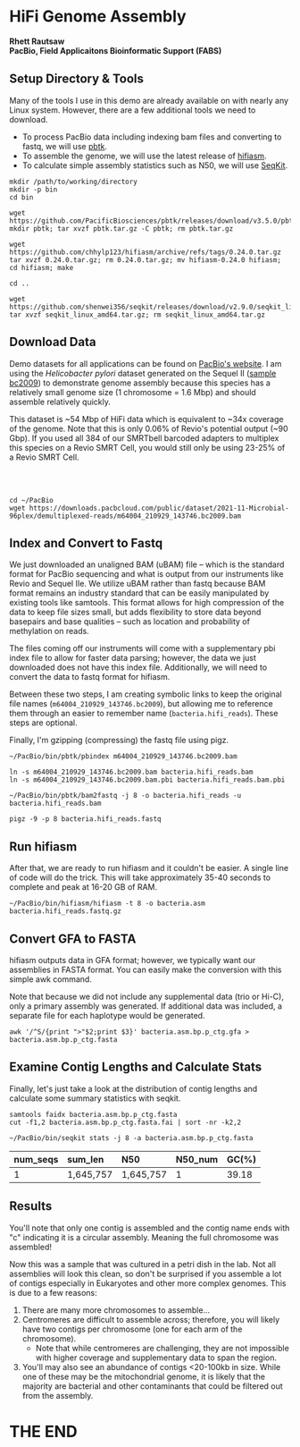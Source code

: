 # HiFi Genome Assembly 

**Rhett Rautsaw**\
**PacBio, Field Applicaitons Bioinformatic Support (FABS)**

## Setup Directory & Tools
Many of the tools I use in this demo are already available on with nearly any Linux system. However, there are a few additional tools we need to download. 
- To process PacBio data including indexing bam files and converting to fastq, we will use [pbtk](https://github.com/PacificBiosciences/pbtk). 
- To assemble the genome, we will use the latest release of [hifiasm](https://github.com/chhylp123/hifiasm). 
- To calculate simple assembly statistics such as N50, we will use [SeqKit](https://github.com/shenwei356/seqkit).
```
mkdir /path/to/working/directory
mkdir -p bin
cd bin

wget https://github.com/PacificBiosciences/pbtk/releases/download/v3.5.0/pbtk.tar.gz
mkdir pbtk; tar xvzf pbtk.tar.gz -C pbtk; rm pbtk.tar.gz

wget https://github.com/chhylp123/hifiasm/archive/refs/tags/0.24.0.tar.gz
tar xvzf 0.24.0.tar.gz; rm 0.24.0.tar.gz; mv hifiasm-0.24.0 hifiasm; cd hifiasm; make

cd ..

wget https://github.com/shenwei356/seqkit/releases/download/v2.9.0/seqkit_linux_amd64.tar.gz
tar xvzf seqkit_linux_amd64.tar.gz; rm seqkit_linux_amd64.tar.gz
```

## Download Data
Demo datasets for all applications can be found on [PacBio's website](https://www.pacb.com/connect/datasets/). I am using the *Helicobacter pylori* dataset generated on the Sequel II ([sample bc2009](https://downloads.pacbcloud.com/public/dataset/2021-11-Microbial-96plex/demultiplexed-reads/)) to demonstrate genome assembly because this species has a relatively small genome size (1 chromosome = 1.6 Mbp) and should assemble relatively quickly. 

This dataset is ~54 Mbp of HiFi data which is equivalent to ~34x coverage of the genome. Note that this is only 0.06% of Revio's potential output (~90 Gbp). If you used all 384 of our SMRTbell barcoded adapters to multiplex this species on a Revio SMRT Cell, you would still only be using 23-25% of a Revio SMRT Cell.

<br>
<br>

```
cd ~/PacBio
wget https://downloads.pacbcloud.com/public/dataset/2021-11-Microbial-96plex/demultiplexed-reads/m64004_210929_143746.bc2009.bam
```

## Index and Convert to Fastq
We just downloaded an unaligned BAM (uBAM) file – which is the standard format for PacBio sequencing and what is output from our instruments like Revio and Sequel IIe. We utilize uBAM rather than fastq because BAM format remains an industry standard that can be easily manipulated by existing tools like samtools. This format allows for high compression of the data to keep file sizes small, but adds flexibility to store data beyond basepairs and base qualities – such as location and probability of methylation on reads. 

The files coming off our instruments will come with a supplementary pbi index file to allow for faster data parsing; however, the data we just downloaded does not have this index file. Additionally, we will need to convert the data to fastq format for hifiasm. 

Between these two steps, I am creating symbolic links to keep the original file names (`m64004_210929_143746.bc2009`), but allowing me to reference them through an easier to remember name (`bacteria.hifi_reads`). These steps are optional.

Finally, I'm gzipping (compressing) the fastq file using pigz. 
```
~/PacBio/bin/pbtk/pbindex m64004_210929_143746.bc2009.bam

ln -s m64004_210929_143746.bc2009.bam bacteria.hifi_reads.bam
ln -s m64004_210929_143746.bc2009.bam.pbi bacteria.hifi_reads.bam.pbi

~/PacBio/bin/pbtk/bam2fastq -j 8 -o bacteria.hifi_reads -u bacteria.hifi_reads.bam

pigz -9 -p 8 bacteria.hifi_reads.fastq
```

## Run hifiasm
After that, we are ready to run hifiasm and it couldn't be easier. A single line of code will do the trick. This will take approximately 35-40 seconds to complete and peak at 16-20 GB of RAM. 
```
~/PacBio/bin/hifiasm/hifiasm -t 8 -o bacteria.asm bacteria.hifi_reads.fastq.gz
```

## Convert GFA to FASTA
hifiasm outputs data in GFA format; however, we typically want our assemblies in FASTA format. You can easily make the conversion with this simple awk command. 

Note that because we did not include any supplemental data (trio or Hi-C), only a primary assembly was generated. If additional data was included, a separate file for each haplotype would be generated. 
```
awk '/^S/{print ">"$2;print $3}' bacteria.asm.bp.p_ctg.gfa > bacteria.asm.bp.p_ctg.fasta
```

## Examine Contig Lengths and Calculate Stats
Finally, let's just take a look at the distribution of contig lengths and calculate some summary statistics with seqkit. 
```
samtools faidx bacteria.asm.bp.p_ctg.fasta
cut -f1,2 bacteria.asm.bp.p_ctg.fasta.fai | sort -nr -k2,2

~/PacBio/bin/seqkit stats -j 8 -a bacteria.asm.bp.p_ctg.fasta
```

|num_seqs|sum_len  |N50      |N50_num|GC(%)|
|:-------|:--------|:--------|:------|:----|
|1       |1,645,757|1,645,757|1      |39.18|

## Results
You'll note that only one contig is assembled and the contig name ends with "c" indicating it is a circular assembly. Meaning the full chromosome was assembled! 

Now this was a sample that was cultured in a petri dish in the lab. Not all assemblies will look this clean, so don't be surprised if you assemble a lot of contigs especially in Eukaryotes and other more complex genomes. This is due to a few reasons:
1. There are many more chromosomes to assemble...
2. Centromeres are difficult to assemble across; therefore, you will likely have two contigs per chromosome (one for each arm of the chromosome).
	- Note that while centromeres are challenging, they are not impossible with higher coverage and supplementary data to span the region.
3. You'll may also see an abundance of contigs <20-100kb in size. While one of these may be the mitochondrial genome, it is likely that the majority are bacterial and other contaminants that could be filtered out from the assembly. 

# THE END
